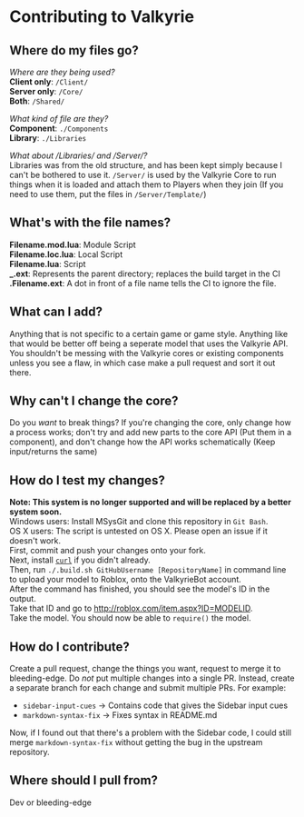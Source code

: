 Contributing to Valkyrie
===

Where do my files go?
---
*Where are they being used?*   
**Client only**: `/Client/`  
**Server only**: `/Core/`  
**Both**: `/Shared/`

*What kind of file are they?*  
**Component**: `./Components`  
**Library**: `./Libraries`

*What about /Libraries/ and /Server/?*  
Libraries was from the old structure, and has been kept simply because I can't
be bothered to use it. `/Server/` is used by the Valkyrie Core to run things when
it is loaded and attach them to Players when they join (If you need to use them,
put the files in `/Server/Template/`)

What's with the file names?
---
**Filename.mod.lua**: Module Script  
**Filename.loc.lua**: Local Script  
**Filename.lua**: Script  
**_.ext**: Represents the parent directory; replaces the build target in the CI  
**.Filename.ext**: A dot in front of a file name tells the CI to ignore the file.

What can I add?
---
Anything that is not specific to a certain game or game style. Anything like
that would be better off being a seperate model that uses the Valkyrie API. You
shouldn't be messing with the Valkyrie cores or existing components unless you
see a flaw, in which case make a pull request and sort it out there.

Why can't I change the core?
---
Do you *want* to break things? If you're changing the core, only change how a
process works; don't try and add new parts to the core API (Put them in a
component), and don't change how the API works schematically (Keep input/returns
the same)

How do I test my changes?
---
**Note: This system is no longer supported and will be replaced by a better system soon.**  
Windows users: Install MSysGit and clone this repository in `Git Bash`.  
OS X users: The script is untested on OS X. Please open an issue if it doesn't
work.  
First, commit and push your changes onto your fork.  
Next, install [`curl`](http://curl.haxx.se/) if you didn't already.  
Then, run `./.build.sh GitHubUsername [RepositoryName]` in command line to
upload your model to Roblox, onto the ValkyrieBot account.  
After the command has finished, you should see the model's ID in the output.  
Take that ID and go to http://roblox.com/item.aspx?ID=MODELID.  
Take the model. You should now be able to `require()` the model.

How do I contribute?
---
Create a pull request, change the things you want, request to merge it to
bleeding-edge.
Do *not* put multiple changes into a single PR. Instead, create a separate branch
for each change and submit multiple PRs. For example:

* `sidebar-input-cues` -> Contains code that gives the Sidebar input cues
* `markdown-syntax-fix` -> Fixes syntax in README.md

Now, if I found out that there's a problem with the Sidebar code, I could still
merge `markdown-syntax-fix` without getting the bug in the upstream repository.

Where should I pull from?
---
Dev or bleeding-edge
